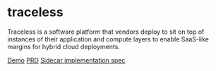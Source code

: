 # traceless
Traceless is a software platform that vendors deploy to sit on top of instances of their application and compute layers to enable SaaS-like margins for hybrid cloud deployments.

[Demo](https://www.loom.com/share/069e4e85dc524ccfab7cf2bb4cc55fec)
[PRD](https://docs.google.com/document/d/1Z6D9tGGL1w09XBoy4xsvnYY5_wRmXrVUkT3grNiqXsc/edit?usp=sharing)
[Sidecar implementation spec](https://www.loom.com/share/9a3a4a58283c4dc2af3f8aac9a3665b8)
